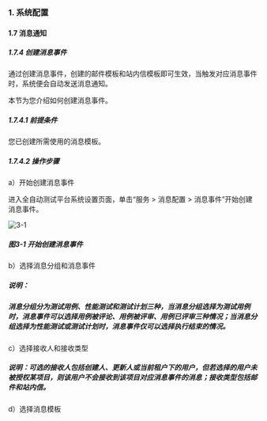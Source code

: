 ### 1. 系统配置

#### 1.7 消息通知

##### 1.7.4 创建消息事件

通过创建消息事件，创建的邮件模板和站内信模板即可生效，当触发对应消息事件时，系统便会自动发送消息通知。

本节为您介绍如何创建消息事件。

##### 1.7.4.1 前提条件

您已创建所需使用的消息模板。

##### 1.7.4.2 操作步骤

a）开始创建消息事件

进入全自动测试平台系统设置页面，单击“服务 > 消息配置 > 消息事件”开始创建消息事件。

![3-1](https://www.feisuanyz.com/fstest/xtpz/mailmess/xiaoxishijian1_1.png)

##### 图3-1 开始创建消息事件

b）选择消息分组和消息事件

##### 说明：

##### 消息分组分为测试用例、性能测试和测试计划三种，当消息分组选择为测试用例时，消息事件可以选择用例被评论、用例被评审、用例已评审三种情况；当消息分组选择为性能测试或测试计划时，消息事件仅可以选择执行结束的情况。

c）选择接收人和接收类型

##### 说明：可选的接收人包括创建人、更新人或当前租户下的用户，但若选择的用户未被授权某项目，则该用户不会接收到该项目对应消息事件的消息；接收类型包括邮件和站内信。

d）选择消息模板
